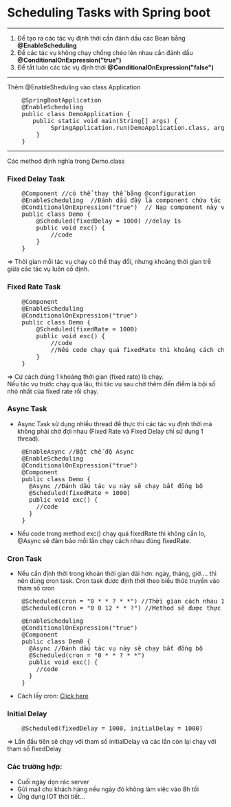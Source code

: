 # Scheduling Tasks with Spring boot
<hr>

1. Để tạo ra các tác vụ định thời cần đánh dấu các Bean bằng <b>@EnableScheduling</b>
2. Để các tác vụ không chạy chồng chéo lên nhau cần đánh dấu <b>@ConditionalOnExpression("true")</b>
3. Để tắt luôn các tác vụ định thời <b>@ConditionalOnExpression("false")</b>
<hr>
Thêm @EnableSheduling vào class Application
<pre>
    @SpringBootApplication
    @EnableScheduling
    public class DemoApplication {
       public static void main(String[] args) {
            SpringApplication.run(DemoApplication.class, args);
        }
    }
</pre>

<hr>

Các method định nghĩa trong Demo.class
### Fixed Delay Task
<pre>
    @Component //có thể thay thế bằng @configuration
    @EnableScheduling  //Đánh dấu đấy là component chứa tác vụ định thời
    @ConditionalOnExpression("true")  // Nạp component này vào ApplicationContext. "false": không nạp, hoặc vô hiệu hoá class này
    public class Demo {
        @Scheduled(fixedDelay = 1000) //delay 1s
        public void exc() {
            //code
        }
    }
</pre>
=> Thời gian mỗi tác vụ chạy có thể thay đổi, nhưng khoảng thời gian trễ giữa các tác vụ luôn cố định.
### Fixed Rate Task
<pre>
    @Component 
    @EnableScheduling  
    @ConditionalOnExpression("true")  
    public class Demo {
        @Scheduled(fixedRate = 1000) 
        public void exc() {
            //code
            //Nếu code chạy quá fixedRate thì khoảng cách chạy là time của code
        }
    }
</pre>
=> Cứ cách đúng 1 khoảng thời gian (fixed rate) là chạy. <br>
Nếu tác vụ trước chạy quá lâu, thì tác vụ sau chờ thêm đến điểm là bội số nhỏ nhất của fixed rate rồi chạy.

### Async Task
- Async Task sử dụng nhiều thread để thực thi các tác vụ định thời mà không phải chờ đợi nhau (Fixed Rate và Fixed Delay chỉ sử dụng 1 thread).
<pre>
    @EnableAsync //Bật chế độ Async
    @EnableScheduling
    @ConditionalOnExpression("true")
    @Component
    public class Demo {
      @Async //Đánh dấu tác vụ này sẽ chạy bất đồng bộ
      @Scheduled(fixedRate = 1000)
      public void exc() {
        //code
      }
    }
</pre>
- Nếu code trong method exc() chạy quá fixedRate thì không cần lo, @Async sẽ đảm bảo mỗi lần chạy cách nhau đúng fixedRate.

### Cron Task
- Nếu cần định thời trong khoản thời gian dài hơn: ngày, tháng, giờ.... thì nên dùng cron task. Cron task được định thời theo biểu thức truyền vào tham số cron
<pre>
    @Scheduled(cron = "0 * * ? * *") //Thời gian cách nhau 1 phút
    @Scheduled(cron = "0 0 12 * * ?") //Method sẽ được thực hiện vào 12h mỗi ngày
</pre>

<pre>
    @EnableScheduling
    @ConditionalOnExpression("true")
    @Component
    public class Dem0 {
      @Async //Đánh dấu tác vụ này sẽ chạy bất đồng bộ
      @Scheduled(cron = "0 * * ? * *")
      public void exc() {
        //code
      }
    }
</pre>
- Cách lấy cron: <a href="https://www.freeformatter.com/cron-expression-generator-quartz.html">Click here</a>

### Initial Delay

<pre>
    @Scheduled(fixedDelay = 1000, initialDelay = 1000)
</pre>
=> Lần đầu tiên sẽ chạy với tham số initialDelay và các lần còn lại chạy với tham số fixedDelay

### Các trường hợp:
- Cuối ngày dọn rác server
- Gửi mail cho khách hàng nếu ngày đó không làm việc vào 8h tối
- Ứng dụng IOT thời tiết... 
